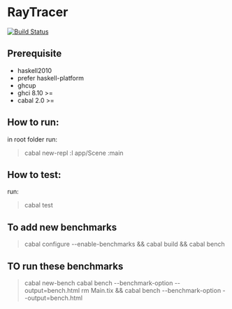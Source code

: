 # RayTracer
[![Build Status](https://travis-ci.com/twanbolwerkhan/haskell-raytracer-challenge.svg?branch=main)](https://travis-ci.com/twanbolwerkhan/haskell-raytracer-challenge)
## Prerequisite
* haskell2010
* prefer haskell-platform
* ghcup
* ghci 8.10 >=
* cabal 2.0 >=

## How to run:

in root folder 
run: 
> cabal new-repl
> :l app/Scene
> :main

## How to test:
run:
> cabal test

## To add new benchmarks

> cabal configure --enable-benchmarks && cabal build && cabal bench

## TO run these benchmarks

> cabal new-bench
> cabal bench --benchmark-option --output=bench.html
> rm Main.tix && cabal bench --benchmark-option --output=bench.html